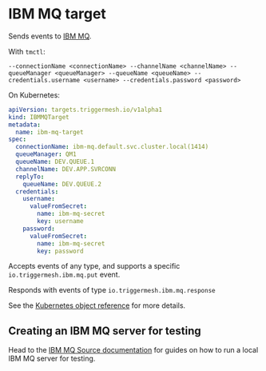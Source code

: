 # IBM MQ target

Sends events to [IBM MQ](https://www.ibm.com/products/mq).

With `tmctl`:

```
--connectionName <connectionName> --channelName <channelName> --queueManager <queueManager> --queueName <queueName> --credentials.username <username> --credentials.password <password>
```

On Kubernetes:

```yaml
apiVersion: targets.triggermesh.io/v1alpha1
kind: IBMMQTarget
metadata:
  name: ibm-mq-target
spec:
  connectionName: ibm-mq.default.svc.cluster.local(1414)
  queueManager: QM1
  queueName: DEV.QUEUE.1
  channelName: DEV.APP.SVRCONN
  replyTo:
    queueName: DEV.QUEUE.2
  credentials:
    username:
      valueFromSecret:
        name: ibm-mq-secret
        key: username
    password:
      valueFromSecret:
        name: ibm-mq-secret
        key: password
```

Accepts events of any type, and supports a specific `io.triggermesh.ibm.mq.put` event.

Responds with events of type `io.triggermesh.ibm.mq.response`

See the [Kubernetes object reference](../../reference/targets/#targets.triggermesh.io/v1alpha1.IBMMQTarget) for more details.

## Creating an IBM MQ server for testing

Head to the [IBM MQ Source documentation](../sources/ibmmq.md) for guides on how to run a local IBM MQ server for testing.
